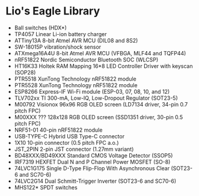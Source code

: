 Lio's Eagle Library
===================

* Ball switches (HDX*)
* TP4057 Linear Li-ion battery charger
* ATTiny13A 8-bit Atmel AVR MCU (DIL08 and 8S2)
* SW-18015P vibration/shock sensor
* ATXmega16A4U 8-bit Atmel AVR MCU (VFBGA, MLF44 and TQFP44)
* nRF51822 Nordic Semiconductor Bluetooth SOC (WLCSP)
* HT16K33 Holtek RAM Mapping 16*8 LED Controller Driver with keyscan (SOP28)
* PTR5518 XunTong Technology nRF51822 module
* PTR5528 XunTong Technology nRF51822 module
* ESP8266 Express-IF Wi-Fi module (ESP-03, 07, 08, 10, and 12)
* TLV702xx TI 300-mA, Low-IQ, Low-Dropout Regulator (SOT23-5)
* M00792 Visionox 96x96 RGB OLED screen (LD7134 driver, 34-pin 0.7 pitch FPC)
* M00XXX ??? 128x128 RGB OLED screen (SSD1351 driver, 30-pin 0.5 pitch FPC)
* NRF51-01 40-pin nRF51822 module
* USB-TYPE-C Hybrid USB Type-C connector
* 1X10 10-pin connector (0.5 pitch FPC a.o.)
* JST_2PIN 2-pin JST connector (1.27mm variant)
* BD48XXX/BD49XXX Standard CMOS Voltage Detector (SSOP5)
* IRF7319 HEXFET Dual N and P Channel Power MOSFET (SO-8)
* 74LVC1G175 Single D-Type Flip-Flop With Asynchronous Clear (SOT23-6 and SC70-6)
* 74LVC2G14 Dual Schmitt-Trigger Inverter (SOT23-6 and SC70-6)
* MHS122* SPDT switches
